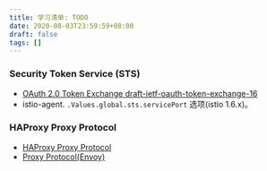 ```yaml
---
title: 学习清单: TODO
date: 2020-08-03T23:59:59+08:00
draft: false
tags: []
---
```


### Security Token Service (STS)

- [OAuth 2.0 Token Exchange draft-ietf-oauth-token-exchange-16](https://tools.ietf.org/html/draft-ietf-oauth-token-exchange-16)
- istio-agent. `.Values.global.sts.servicePort` 选项(istio 1.6.x)。

### HAProxy Proxy Protocol

- [HAProxy Proxy Protocol](https://www.haproxy.org/download/1.9/doc/proxy-protocol.txt)
- [Proxy Protocol(Envoy)](https://www.envoyproxy.io/docs/envoy/latest/configuration/listeners/listener_filters/proxy_protocol)
